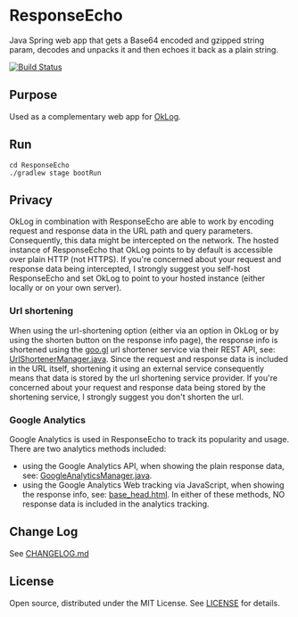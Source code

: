 # ResponseEcho
Java Spring web app that gets a Base64 encoded and gzipped string param, decodes and unpacks it and then echoes it back as a plain string.

[![Build Status](https://api.travis-ci.org/simonpercic/ResponseEcho.svg?branch=master)](https://travis-ci.org/simonpercic/ResponseEcho)


## Purpose
Used as a complementary web app for [OkLog](https://github.com/simonpercic/OkLog).


## Run
```
cd ResponseEcho
./gradlew stage bootRun
```


## Privacy
OkLog in combination with ResponseEcho are able to work by encoding request and response data in the URL path and query parameters. 
Consequently, this data might be intercepted on the network. 
The hosted instance of ResponseEcho that OkLog points to by default is accessible over plain HTTP (not HTTPS).
If you're concerned about your request and response data being intercepted, I strongly suggest you self-host ResponseEcho and set OkLog to point to your hosted instance (either locally or on your own server). 

### Url shortening
When using the url-shortening option (either via an option in OkLog or by using the shorten button on the response info page), the response info is shortened using the [goo.gl](https://goo.gl) url shortener service via their REST API, see: [UrlShortenerManager.java](src/main/java/com/github/simonpercic/responseecho/manager/urlshortener/UrlShortenerManager.java).
Since the request and response data is included in the URL itself, shortening it using an external service consequently means that data is stored by the url shortening service provider.
If you're concerned about your request and response data being stored by the shortening service, I strongly suggest you don't shorten the url.

### Google Analytics
Google Analytics is used in ResponseEcho to track its popularity and usage. 
There are two analytics methods included:
- using the Google Analytics API, when showing the plain response data, see: [GoogleAnalyticsManager.java](src/main/java/com/github/simonpercic/responseecho/manager/analytics/ga/GoogleAnalyticsManager.java).
- using the Google Analytics Web tracking via JavaScript, when showing the response info, see: [base_head.html](src/main/resources/templates/base_head.html).
In either of these methods, NO response data is included in the analytics tracking.


## Change Log
See [CHANGELOG.md](CHANGELOG.md)


## License
Open source, distributed under the MIT License. See [LICENSE](LICENSE) for details.
